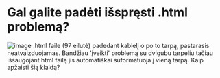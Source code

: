 # Gal galite padėti išspręsti .html problemą?
![image](https://github.com/user-attachments/assets/6f641fcf-c054-4072-accb-56983e9f416a)
.html faile (97 eilutė) padedant kablelį o po to tarpą, pastarasis neatvaizduojamas. Bandžiau 'įveikti' problemą su dvigubu tarpeliu tačiau išsaugojant html failą jis automatiškai suformatuoja į vieną tarpą. Kaip apžaisti šią klaidą? 
